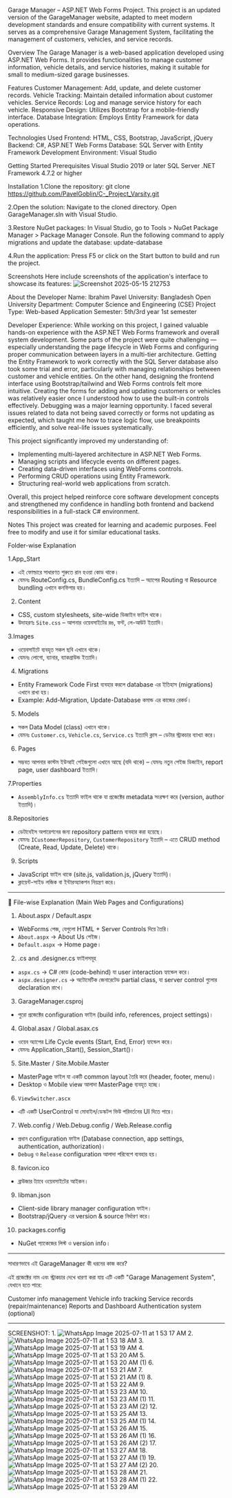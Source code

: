 Garage Manager – ASP.NET Web Forms Project.
This project is an updated version of the GarageManager website, adapted to meet modern development standards and ensure compatibility with current systems. It serves as a comprehensive Garage Management System, facilitating the management of customers, vehicles, and service records.


Overview
The Garage Manager is a web-based application developed using ASP.NET Web Forms. It provides functionalities to manage customer information, vehicle details, and service histories, making it suitable for small to medium-sized garage businesses.



Features
Customer Management: Add, update, and delete customer records.
Vehicle Tracking: Maintain detailed information about customer vehicles.
Service Records: Log and manage service history for each vehicle.
Responsive Design: Utilizes Bootstrap for a mobile-friendly interface.
Database Integration: Employs Entity Framework for data operations.



Technologies Used
Frontend: HTML, CSS, Bootstrap, JavaScript, jQuery
Backend: C#, ASP.NET Web Forms
Database: SQL Server with Entity Framework
Development Environment: Visual Studio



Getting Started
Prerequisites
Visual Studio 2019 or later
SQL Server
.NET Framework 4.7.2 or higher







Installation
1.Clone the repository:
git clone https://github.com/PavelGoblin/C-_Project_Varsity.git

2.Open the solution:
Navigate to the cloned directory.
Open GarageManager.sln with Visual Studio.

3.Restore NuGet packages:
In Visual Studio, go to Tools > NuGet Package Manager > Package Manager Console.
Run the following command to apply migrations and update the database:
update-database

4.Run the application:
Press F5 or click on the Start button to build and run the project.









Screenshots
Here include screenshots of the application's interface  to showcase its features:
![Screenshot 2025-05-15 212753](https://github.com/user-attachments/assets/dd7ec132-f11c-4199-a814-34d3baa1982b)





About the Developer
Name: Ibrahim Pavel
University: Bangladesh Open University
Department: Computer Science and Engineering (CSE)
Project Type: Web-based Application
Semester: 5th/3rd year 1st semester






Developer Experience:
While working on this project, I gained valuable hands-on experience with the ASP.NET Web Forms framework and overall system development.
Some parts of the project were quite challenging — especially understanding the page lifecycle in Web Forms and configuring proper communication between layers in a multi-tier architecture. Getting the Entity Framework to work correctly with the SQL Server database also took some trial and error, particularly with managing relationships between customer and vehicle entities.
On the other hand, designing the frontend interface using Bootstrap/tailwind and Web Forms controls felt more intuitive. Creating the forms for adding and updating customers or vehicles was relatively easier once I understood how to use the built-in controls effectively.
Debugging was a major learning opportunity. I faced several issues related to data not being saved correctly or forms not updating as expected, which taught me how to trace logic flow, use breakpoints efficiently, and solve real-life issues systematically.

This project significantly improved my understanding of:

- Implementing multi-layered architecture in ASP.NET Web Forms.
- Managing scripts and lifecycle events on different pages.
- Creating data-driven interfaces using WebForms controls.
- Performing CRUD operations using Entity Framework.
- Structuring real-world web applications from scratch.

Overall, this project helped reinforce core software development concepts and strengthened my confidence in handling both frontend and backend responsibilities in a full-stack C# environment.






Notes
This project was created for learning and academic purposes. Feel free to modify and use it for similar educational tasks.



Folder-wise Explanation

1.App_Start

* এই ফোল্ডারে সাধারণত শুরুতে রান হওয়া কোড থাকে।
* যেমনঃ RouteConfig.cs, BundleConfig.cs ইত্যাদি – অ্যাপের Routing বা Resource bundling এখানে কনফিগার হয়।

2. Content

* CSS, custom stylesheets, site-wide ডিজাইন ফাইল থাকে।
* উদাহরণঃ `Site.css` – আপনার ওয়েবসাইটের রঙ, ফন্ট, লে-আউট ইত্যাদি।

3.Images

* ওয়েবসাইটে ব্যবহৃত সকল ছবি এখানে থাকে।
* যেমনঃ লোগো, ব্যানার, ব্যাকগ্রাউন্ড ইত্যাদি।

 4. Migrations

* Entity Framework Code First ব্যবহার করলে database এর ইতিহাস (migrations) এখানে রাখা হয়।
* Example: Add-Migration, Update-Database কমান্ড এর কাজের রেকর্ড।

5. Models

* সকল Data Model (class) এখানে থাকে।
* যেমনঃ `Customer.cs`, `Vehicle.cs`, `Service.cs` ইত্যাদি ক্লাস – ডেটার স্ট্রাকচার ব্যাখ্যা করে।

6. Pages

* সম্ভবত আপনার কাস্টম ইউআই পেইজগুলো এখানে আছে (যদি থাকে) – যেমনঃ নতুন পেইজ ডিজাইন, report page, user dashboard ইত্যাদি।

7.Properties

* `AssemblyInfo.cs` ইত্যাদি ফাইল থাকে যা প্রজেক্টের metadata সংরক্ষণ করে (version, author ইত্যাদি)।

8.Repositories

* ডেটাবেইস অপারেশনের জন্য repository pattern ব্যবহার করা হয়েছে।
* যেমনঃ `ICustomerRepository`, `CustomerRepository` ইত্যাদি – এতে CRUD method (Create, Read, Update, Delete) থাকে।

9. Scripts

* JavaScript ফাইল থাকে (site.js, validation.js, jQuery ইত্যাদি)।
* ক্লায়েন্ট-সাইড লজিক বা ইন্টারঅ্যাকশন নিয়ন্ত্রণ করে।

---

📄 File-wise Explanation (Main Web Pages and Configurations)

  1)   About.aspx / Default.aspx

* WebForms পেজ, যেগুলো HTML + Server Controls দিয়ে তৈরি।
* `About.aspx` → About Us পেইজ।
* `Default.aspx` → Home page।

2)    .cs and .designer.cs ফাইলসমূহ

* `aspx.cs` → C# কোড (code-behind) যা user interaction হ্যান্ডেল করে।
* `aspx.designer.cs` → অটোমেটিক জেনারেটেড partial class, যা server control গুলোর declaration রাখে।

3)    GarageManager.csproj

* পুরো প্রজেক্টের configuration ফাইল (build info, references, project settings)।

4)   Global.asax / Global.asax.cs

* ওয়েব অ্যাপের Life Cycle events (Start, End, Error) হ্যান্ডেল করে।
* যেমনঃ Application\_Start(), Session\_Start()।

5)  Site.Master / Site.Mobile.Master

* MasterPage ফাইল যা একটি common layout তৈরি করে (header, footer, menu)।
* Desktop ও Mobile view আলাদা MasterPage ব্যবহৃত হচ্ছে।

6)     ViewSwitcher.ascx

* এটি একটি UserControl যা মোবাইল/ডেস্কটপ ভিউ পরিবর্তনের UI দিতে পারে।

7)    Web.config / Web.Debug.config / Web.Release.config

* প্রধান configuration ফাইল (Database connection, app settings, authentication, authorization)।
* `Debug` ও `Release` configuration আলাদা পরিবেশে ব্যবহার হয়।

8)   favicon.ico

* ব্রাউজার ট্যাবে ওয়েবসাইটের আইকন।

9)   libman.json

* Client-side library manager configuration ফাইল।
* Bootstrap/jQuery এর version & source নির্ধারণ করে।

10)   packages.config

* NuGet প্যাকেজের লিস্ট ও version info।

---

সাধারণভাবে এই GarageManager কী ধরনের কাজ করে?

এই প্রজেক্টের নাম এবং স্ট্রাকচার দেখে ধারণা করা যায় এটি একটি "Garage Management System", যেখানে হতে পারে:

Customer info management
Vehicle info tracking
Service records (repair/maintenance)
Reports and Dashboard
Authentication system (optional)

---




SCREENSHOT:
1.
![WhatsApp Image 2025-07-11 at 1 53 17 AM](https://github.com/user-attachments/assets/72dda45c-49d7-4994-80eb-b28570dbbc04)
2.
![WhatsApp Image 2025-07-11 at 1 53 18 AM](https://github.com/user-attachments/assets/62e3ecb3-7fbb-448c-a9b4-d4d9468b1d69)
3.
![WhatsApp Image 2025-07-11 at 1 53 19 AM](https://github.com/user-attachments/assets/fad812a9-be82-4aa6-9881-7a7df500c6de)
4.
![WhatsApp Image 2025-07-11 at 1 53 20 AM](https://github.com/user-attachments/assets/e5363004-83ef-4549-b570-42592d52c699)
5.
![WhatsApp Image 2025-07-11 at 1 53 20 AM (1)](https://github.com/user-attachments/assets/d4368128-f158-47aa-b53f-7f0f85cdb49f)
6.
![WhatsApp Image 2025-07-11 at 1 53 21 AM](https://github.com/user-attachments/assets/e9b83c30-da42-4257-8b43-b02615d4a2fa)
7.
![WhatsApp Image 2025-07-11 at 1 53 21 AM (1)](https://github.com/user-attachments/assets/14e8ebde-8944-410e-aaf9-0f93f6063a42)
8.
![WhatsApp Image 2025-07-11 at 1 53 22 AM](https://github.com/user-attachments/assets/aaddcda3-b30b-47ad-b833-6b414e350fd0)
9.
![WhatsApp Image 2025-07-11 at 1 53 23 AM](https://github.com/user-attachments/assets/d30b047f-03e9-4aa6-b6e4-ad48ceb5baf3)
10.
![WhatsApp Image 2025-07-11 at 1 53 23 AM (1)](https://github.com/user-attachments/assets/5c067bdd-1438-417a-a26d-40d628d90c47)
11.
![WhatsApp Image 2025-07-11 at 1 53 23 AM (2)](https://github.com/user-attachments/assets/154230cd-dcfc-4616-9473-043eb3b8db0b)
12.
![WhatsApp Image 2025-07-11 at 1 53 25 AM](https://github.com/user-attachments/assets/bb7b5e8b-d184-4f52-9f1e-da5515039317)
13.
![WhatsApp Image 2025-07-11 at 1 53 25 AM (1)](https://github.com/user-attachments/assets/eadb853e-81d3-4165-8b5f-3f0b9dc0db32)
14.
![WhatsApp Image 2025-07-11 at 1 53 26 AM](https://github.com/user-attachments/assets/3c64b69f-c8b8-41ab-91cb-cb8edc7a92ce)
15.
![WhatsApp Image 2025-07-11 at 1 53 26 AM (1)](https://github.com/user-attachments/assets/4d0f7cd4-3d80-4e1e-a0b9-6e4e77b86891)
16.
![WhatsApp Image 2025-07-11 at 1 53 26 AM (2)](https://github.com/user-attachments/assets/9ac9d3ea-af4a-49ec-9e33-e66d5c060eef)
17.
![WhatsApp Image 2025-07-11 at 1 53 27 AM](https://github.com/user-attachments/assets/3e7fdfb0-ba3a-4a81-96f2-826f918beb64)
18.
![WhatsApp Image 2025-07-11 at 1 53 27 AM (1)](https://github.com/user-attachments/assets/24bed401-e61a-4402-93cc-e40dac089a88)
19.
![WhatsApp Image 2025-07-11 at 1 53 27 AM (2)](https://github.com/user-attachments/assets/c5665f83-9384-4d3e-a416-672aa54cc8c2)
20.
![WhatsApp Image 2025-07-11 at 1 53 28 AM](https://github.com/user-attachments/assets/862b1d68-c2ae-4d2d-a33a-2f6b2a46452b)
21.
![WhatsApp Image 2025-07-11 at 1 53 28 AM (1)](https://github.com/user-attachments/assets/97443363-9081-4c95-81c3-d5b6eceb50d0)
22.
![WhatsApp Image 2025-07-11 at 1 53 29 AM](https://github.com/user-attachments/assets/377e0398-5826-4cda-8577-6ea2e3ab18ff)






























